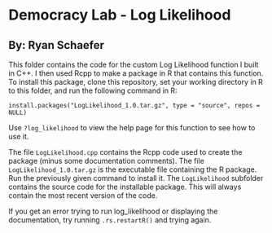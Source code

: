 # Democracy Lab - Log Likelihood
## By: Ryan Schaefer

This folder contains the code for the custom Log Likelihood function I built in C++. I then used Rcpp to make a package in R that contains this function. To install this package, clone this repository, set your working directory in R to this folder, and run the following command in R:

```install.packages("LogLikelihood_1.0.tar.gz", type = "source", repos = NULL)```

Use ```?log_likelihood``` to view the help page for this function to see how to use it.

The file ```LogLikelihood.cpp``` contains the Rcpp code used to create the package (minus some documentation comments). 
The file ```LogLikelihood_1.0.tar.gz``` is the executable file containing the R package. Run the previously given command to install it. The ```LogLikelihood``` subfolder contains the source code for the installable package. This will always contain the most recent version of the code.

If you get an error trying to run log_likelihood or displaying the documentation, try running ```.rs.restartR()``` and trying again.
